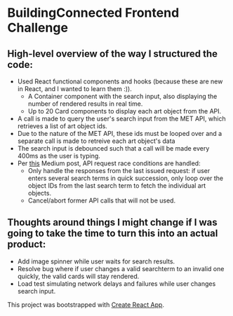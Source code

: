 
# BuildingConnected Frontend Challenge
## High-level overview of the way I structured the code:
* Used React functional components and hooks (because these are new in React, and I wanted to learn them :)).
    * A Container component with the search input, also displaying the number of rendered results in real time.
    * Up to 20 Card components to display each art object from the API.
* A call is made to query the user's search input from the MET API, which retrieves a list of art object ids.
* Due to the nature of the MET API, these ids must be looped over and a separate call is made to retreive each art object's data
* The search input is debounced such that a call will be made every 400ms as the user is typing.
* Per [this](https://sebastienlorber.com/handling-api-request-race-conditions-in-react) Medium post, API request race conditions are handled:
    * Only handle the responses from the last issued request: if user enters several search terms in quick succession, only loop over the object IDs from the last search term to fetch the individual art objects.
    * Cancel/abort former API calls that will not be used.

## Thoughts around things I might change if I was going to take the time to turn this into an actual product:
* Add image spinner while user waits for search results.
* Resolve bug where if user changes a valid searchterm to an invalid one quickly, the valid cards will stay rendered. 
* Load test simulating network delays and failures while user changes search input.



This project was bootstrapped with [Create React App](https://github.com/facebook/create-react-app).




